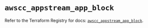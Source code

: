 # `awscc_appstream_app_block`

Refer to the Terraform Registry for docs: [`awscc_appstream_app_block`](https://registry.terraform.io/providers/hashicorp/awscc/0.70.0/docs/resources/appstream_app_block).
